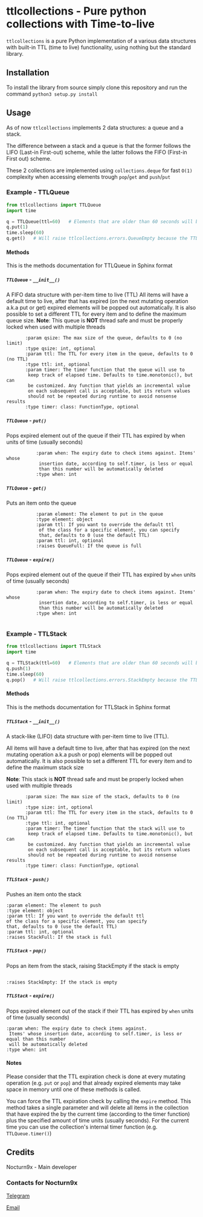 # ttlcollections - Pure python collections with Time-to-live

`ttlcollections` is a pure Python implementation of a various data structures with built-in TTL (time to live) functionality, using nothing but the standard library.


## Installation

To install the library from source simply clone this repository and run the command `python3 setup.py install`

## Usage

As of now `ttlcollections` implements 2 data structures: a queue and a stack.

The difference between a stack and a queue is that the former follows the LIFO (Last-in First-out) scheme, while the latter follows the FIFO (First-in First out) scheme.

These 2 collections are implemented using `collections.deque` for fast `O(1)` complexity when accessing elements trough `pop`/`get` and `push`/`put`


### Example - TTLQueue

```python
from ttlcollections import TTLQueue
import time

q = TTLQueue(ttl=60)   # Elements that are older than 60 seconds will be deleted
q.put(1)
time.sleep(60)
q.get()   # Will raise ttlcollections.errors.QueueEmpty because the TTL for 1 has expired

```

#### Methods

This is the methods documentation for TTLQueue in Sphinx format

##### `TTLQueue` - `__init__()`

A FIFO data structure with per-item time to live (TTL)
       All items will have a default time to live, after that has
       expired (on the next mutating operation a.k.a put or get)
       expired elements will be popped out automatically.
       It is also possible to set a different TTL for every item and to
       define the maximum queue size.
       __Note__: This queue is __NOT__ thread safe and must be properly locked
       when used with multiple threads


```
       :param qsize: The max size of the queue, defaults to 0 (no limit)
       :type qsize: int, optional
       :param ttl: The TTL for every item in the queue, defaults to 0 (no TTL)
       :type ttl: int, optional
       :param timer: The timer function that the queue will use to
        keep track of elapsed time. Defaults to time.monotonic(), but can
        be customized. Any function that yields an incremental value
        on each subsequent call is acceptable, but its return values
        should not be repeated during runtime to avoid nonsense results
       :type timer: class: FunctionType, optional
```

##### `TTLQueue` - `put()`

Pops expired element out of the queue if their TTL has expired by when units of time (usually seconds)

```
           :param when: The expiry date to check items against. Items' whose
            insertion date, according to self.timer, is less or equal
            than this number will be automatically deleted
           :type when: int
```

##### `TTLQueue` - `get()`
Puts an item onto the queue

```
           :param element: The element to put in the queue
           :type element: object
           :param ttl: If you want to override the default ttl
            of the class for a specific element, you can specify
            that, defaults to 0 (use the default TTL)
           :param ttl: int, optional
           :raises QueueFull: If the queue is full
```

##### `TTLQueue` - `expire()`
Pops expired element out of the queue if their TTL has expired by `when` units of time (usually seconds)

```
           :param when: The expiry date to check items against. Items' whose
            insertion date, according to self.timer, is less or equal
            than this number will be automatically deleted
           :type when: int


```


### Example - TTLStack

```python
from ttlcollections import TTLStack
import time

q = TTLStack(ttl=60)   # Elements that are older than 60 seconds will be deleted
q.push(1)
time.sleep(60)
q.pop()   # Will raise ttlcollections.errors.StackEmpty because the TTL for 1 has expired

```

#### Methods

This is the methods documentation for TTLStack in Sphinx format

##### `TTLStack` - `__init__()`

A stack-like (LIFO) data structure with per-item time to live (TTL).

All items will have a default time to live, after that has
expired (on the next mutating operation a.k.a push or pop)
elements will be popped out automatically.
It is also possible to set a different TTL for every item and to define the maximum stack size
       
**Note**: This stack is __NOT__ thread safe and must be properly locked when used with multiple threads
 
```
       :param size: The max size of the stack, defaults to 0 (no limit)
       :type size: int, optional
       :param ttl: The TTL for every item in the stack, defaults to 0 (no TTL)
       :type ttl: int, optional
       :param timer: The timer function that the stack will use to
        keep track of elapsed time. Defaults to time.monotonic(), but can
        be customized. Any function that yields an incremental value
        on each subsequent call is acceptable, but its return values
        should not be repeated during runtime to avoid nonsense results
       :type timer: class: FunctionType, optional
```

##### `TTLStack` - `push()`

Pushes an item onto the stack

```
:param element: The element to push
:type element: object
:param ttl: If you want to override the default ttl
of the class for a specific element, you can specify
that, defaults to 0 (use the default TTL)
:param ttl: int, optional
:raises StackFull: If the stack is full
```

##### `TTLStack` - `pop()`

Pops an item from the stack, raising StackEmpty if the stack is empty

```

:raises StackEmpty: If the stack is empty
```

##### `TTLStack` - `expire()`

Pops expired element out of the stack if their TTL has expired by `when` units of time (usually seconds)
```
:param when: The expiry date to check items against. 
 Items' whose insertion date, according to self.timer, is less or equal than this number
 will be automatically deleted
:type when: int
```

#### Notes

Please consider that the TTL expiration check is done at every mutating operation (e.g. `put` or `pop`) and that already expired elements may take space in memory until one of these methods is called.

You can force the TTL expiration check by calling the `expire` method. This method takes a single parameter and will delete all items in the collection that have expired the by the current time (according to the timer function) plus the specified amount of time units (usually seconds). For the current time you can use the collection's internal timer function (e.g. `TTLQueue.timer()`)

## Credits

Nocturn9x - Main developer

### Contacts for Nocturn9x

[Telegram](https://telegram.me/processare)

[Email](mailto:nocturn9x@intellivoid.net)


